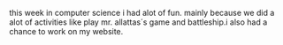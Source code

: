 this week in computer science i had alot of fun. mainly because we did a alot of activities like play mr. allattas´s game and battleship.i also had a chance to work on my website.

